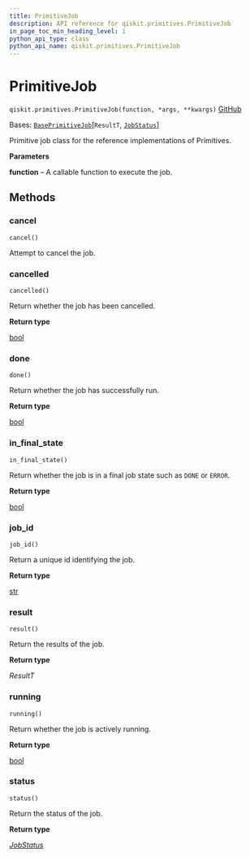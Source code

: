 ```yaml
---
title: PrimitiveJob
description: API reference for qiskit.primitives.PrimitiveJob
in_page_toc_min_heading_level: 1
python_api_type: class
python_api_name: qiskit.primitives.PrimitiveJob
---
```


# PrimitiveJob

<span id="qiskit.primitives.PrimitiveJob" />

`qiskit.primitives.PrimitiveJob(function, *args, **kwargs)` [GitHub](https://github.com/qiskit/qiskit/tree/main/qiskit/primitives/primitive_job.py "view source code")

Bases: [`BasePrimitiveJob`](qiskit.primitives.BasePrimitiveJob "qiskit.primitives.base.base_primitive_job.BasePrimitiveJob")\[`ResultT`, [`JobStatus`](qiskit.providers.JobStatus "qiskit.providers.jobstatus.JobStatus")]

Primitive job class for the reference implementations of Primitives.

**Parameters**

**function** – A callable function to execute the job.

## Methods

### cancel

<span id="qiskit.primitives.PrimitiveJob.cancel" />

`cancel()`

Attempt to cancel the job.

### cancelled

<span id="qiskit.primitives.PrimitiveJob.cancelled" />

`cancelled()`

Return whether the job has been cancelled.

**Return type**

[bool](https://docs.python.org/3/library/functions.html#bool "(in Python v3.12)")

### done

<span id="qiskit.primitives.PrimitiveJob.done" />

`done()`

Return whether the job has successfully run.

**Return type**

[bool](https://docs.python.org/3/library/functions.html#bool "(in Python v3.12)")

### in\_final\_state

<span id="qiskit.primitives.PrimitiveJob.in_final_state" />

`in_final_state()`

Return whether the job is in a final job state such as `DONE` or `ERROR`.

**Return type**

[bool](https://docs.python.org/3/library/functions.html#bool "(in Python v3.12)")

### job\_id

<span id="qiskit.primitives.PrimitiveJob.job_id" />

`job_id()`

Return a unique id identifying the job.

**Return type**

[str](https://docs.python.org/3/library/stdtypes.html#str "(in Python v3.12)")

### result

<span id="qiskit.primitives.PrimitiveJob.result" />

`result()`

Return the results of the job.

**Return type**

*ResultT*

### running

<span id="qiskit.primitives.PrimitiveJob.running" />

`running()`

Return whether the job is actively running.

**Return type**

[bool](https://docs.python.org/3/library/functions.html#bool "(in Python v3.12)")

### status

<span id="qiskit.primitives.PrimitiveJob.status" />

`status()`

Return the status of the job.

**Return type**

[*JobStatus*](qiskit.providers.JobStatus "qiskit.providers.jobstatus.JobStatus")

